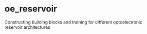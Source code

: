 # oe_reservoir
Constructing building blocks and training for different optoelectronic reservoir architectures
